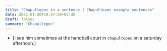 ```yaml
---
title: "Chapultepec in a sentence | Chapultepec example sentences"
date: 2021-01-20T19:57:50+05:30
draft: falses
summary: "Chapultepec"
---
```

- [i see him sometimes at the handball court in `chapultepec` on a saturday afternoon.]
                 
